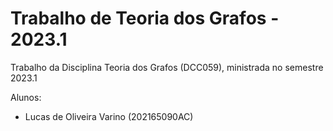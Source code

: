 # Trabalho de Teoria dos Grafos - 2023.1

Trabalho da Disciplina Teoria dos Grafos (DCC059), ministrada no semestre 2023.1

Alunos:

- Lucas de Oliveira Varino (202165090AC)
